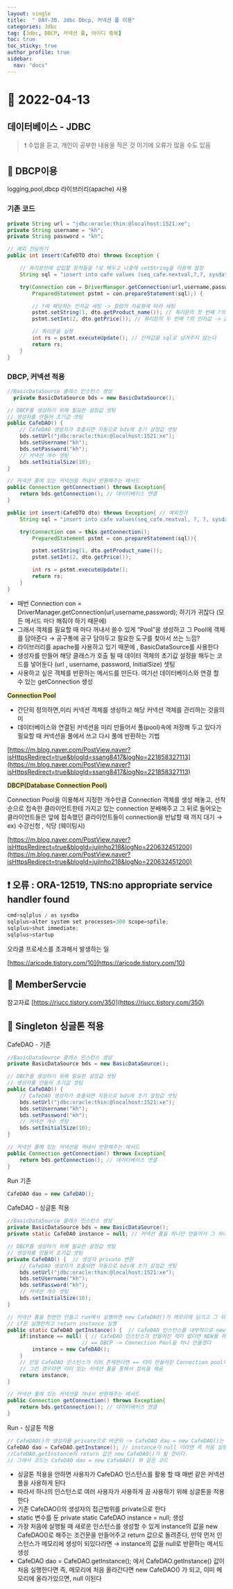 ```yaml
---
layout: single
title:  " DAY-30. Jdbc Dbcp, 커넥션 풀 이용"
categories: Jdbc
tag: [Jdbc, DBCP, 커넥션 풀, 아이디 중복]
toc: true
toc_sticky: true
author_profile: true
sidebar:
  nav: "docs"
---
```



# 🔐 2022-04-13

## 데이터베이스 - JDBC

<!--Quote-->

> ❗ 수업을 듣고, 개인이 공부한 내용을 적은 것 이기에 오류가 많을 수도 있음




## 🔔 DBCP이용

logging,pool,dbcp 라이브러리(apache) 사용

### 기존 코드

```java
private String url = "jdbc:oracle:thin:@localhost:1521:xe";
private String username = "kh";
private String password = "kh";

// 예외 전달하기
public int insert(CafeDTO dto) throws Exception {

	// 쿼리문안에 삽입할 문자들을 ?로 해두고 나중에 setString을 이용해 설정
	String sql = "insert into cafe values (seq_cafe.nextval,?,?, sysdate)";

	try(Connection con = DriverManager.getConnection(url,username,password);
		PreparedStatement pstmt = con.prepareStatement(sql);) {

		// ?에 해당하는 인자값 세팅 -> 컬럼의 자료형에 따라 세팅
		pstmt.setString(1, dto.getProduct_name()); // 쿼리문의 첫 번째 ?의 인자값 -> 1 -> 컬럼의 인덱스가 아님
		pstmt.setInt(2, dto.getPrice()); // 쿼리문의 두 번째 ?의 인자값 -> 2 -> 컬럼의 인덱스가 아님

		// 쿼리문을 실행
		int rs = pstmt.executeUpdate(); // 인자값을 sql로 넘겨주지 않는다
		return rs;
	}
}
```

### DBCP, 커넥션 적용

```java
//BasicDataSource 클래스 인스턴스 생성
  private BasicDataSource bds = new BasicDataSource();

// DBCP를 생성하기 위해 필요한 설정값 셋팅
// 생성자를 만들어 초기값 셋팅
public CafeDAO() {
	// CafeDAO 생성자가 호출되면 자동으로 bds에 초기 설정값 셋팅
	bds.setUrl("jdbc:oracle:thin:@localhost:1521:xe");
	bds.setUsername("kh");
	bds.setPassword("kh");
	// 커넥션 개수 셋팅
	bds.setInitialSize(10);
}

// 커넥션 풀에 있는 커넥션을 꺼내서 반환해주는 메서드
public Connection getConnection() throws Exception{
	return bds.getConnection(); // 데이터베이스 연결
}

public int insert(CafeDTO dto) throws Exception{ // 예외전가
	String sql = "insert into cafe values(seq_cafe.nextval, ?, ?, sysdate)";

	try(Connection con = this.getConnection();
		PreparedStatement pstmt = con.prepareStatement(sql)){

		pstmt.setString(1, dto.getProduct_name());
		pstmt.setInt(2, dto.getPrice());

		int rs = pstmt.executeUpdate();
		return rs;
	}
}

```

- 매번 Connection con = DriverManager.getConnection(url,username,password); 하기가 귀찮다 (모든 메서드 마다 해줘야 하기 때문에)
- 그래서 객체를 필요할 때 마다 꺼내서 쓸수 있게 “Pool”을 생성하고 그 Pool에 객체를 담아준다 → 공구통에 공구 담아두고 필요한 도구를 찾아서 쓰는 느낌?
- 라이브러리를 apache를 사용하고 있기 때문에 , BasicDataSource를 사용한다
- 생성자를 만들어 해당 클래스가 호출 될 때 데이터 객체의 초기값 설정을 해두는 코드를 넣어둔다 (url , username, password, InitialSize) 셋팅
- 사용하고 싶은 객체를 반환하는 메서드를 만든다. 여기선 데이터베이스와 연결 할 수 있는 getConnection 생성

**<span style="color: #2D3748; background-color:#fff5b1;">Connection Pool</span>**


- 간단히 정의하면,미리 커넥션 객체를 생성하고 해당 커넥션 객체를 관리하는 것을의미
- 데이터베이스와 연결된 커넥션을 미리 만들어서 풀(pool)속에 저장해 두고 있다가 필요할 때 커넥션을 풀에서 쓰고 다시 풀에 반환하는 기법

[https://m.blog.naver.com/PostView.naver?isHttpsRedirect=true&blogId=ssang8417&logNo=221858327113](https://m.blog.naver.com/PostView.naver?isHttpsRedirect=true&blogId=ssang8417&logNo=221858327113)

**<span style="color: #2D3748; background-color:#fff5b1;">DBCP(Database Connection Pool)</span>**

Connection Pool을 이용해서 지정한 개수만큼 Connection 객체를 생성 해놓고, 선착순으로 접속한 클라이언트한테 가지고 있는 connection 분배해주고 그 뒤로 들어오는 클라이언트들은 앞에 접속했던 클라이언트들이 connection을 반납할 때 까지 대기 → ex) 수강신청 , 식당 (웨이팅시)

 [https://m.blog.naver.com/PostView.naver?isHttpsRedirect=true&blogId=jujinho218&logNo=220632451200](https://m.blog.naver.com/PostView.naver?isHttpsRedirect=true&blogId=jujinho218&logNo=220632451200)

## ❗ 오류 : **ORA-12519, TNS:no appropriate service handler found**

```java
cmd>sqlplus / as sysdba
sqlplus>alter system set processes=300 scope=spfile;
sqlplus>shut immediate;
sqlplus>startup
```

오라클 프로세스를 초과해서 발생하는 일

[https://aricode.tistory.com/10](https://aricode.tistory.com/10)

## 🔔 MemberServcie
참고자료
[https://riucc.tistory.com/350](https://riucc.tistory.com/350)

## 🔔 Singleton 싱글톤 적용

CafeDAO - 기존

```java
//BasicDataSource 클래스 인스턴스 생성
private BasicDataSource bds = new BasicDataSource();

// DBCP를 생성하기 위해 필요한 설정값 셋팅
// 생성자를 만들어 초기값 셋팅
public CafeDAO() {
	// CafeDAO 생성자가 호출되면 자동으로 bds에 초기 설정값 셋팅
	bds.setUrl("jdbc:oracle:thin:@localhost:1521:xe");
	bds.setUsername("kh");
	bds.setPassword("kh");
	// 커넥션 개수 셋팅
	bds.setInitialSize(10);
}

// 커넥션 풀에 있는 커넥션을 꺼내서 반환해주는 메서드
public Connection getConnection() throws Exception{
	return bds.getConnection(); // 데이터베이스 연결
}
```

Run 기존

```java
CafeDAO dao = new CafeDAO();
```

CafeDAO - 싱글톤 적용

```java
//BasicDataSource 클래스 인스턴스 생성
private BasicDataSource bds = new BasicDataSource();
private static CafeDAO instance = null; // 커넥션 풀을 하나만 만들어서 그 하나로만 사용 가능하게

// DBCP를 생성하기 위해 필요한 설정값 셋팅
// 생성자를 만들어 초기값 셋팅
private CafeDAO() {  // 생성자 private 변환
	// CafeDAO 생성자가 호출되면 자동으로 bds에 초기 설정값 셋팅
	bds.setUrl("jdbc:oracle:thin:@localhost:1521:xe");
	bds.setUsername("kh");
	bds.setPassword("kh");
	// 커넥션 개수 셋팅
	bds.setInitialSize(10);
}

// 커넥션 풀을 한번만 만들고 run에서 실행하면 new CafeDAO()가 메모리에 담기고 그 뒤로는 null이 아니기에
// if문 실행안하고 return instance 실행
public static CafeDAO getInstance() {  // CafeDAO 인스턴스를 내부적으로 new 하고 반환하는 메서드
	if(instance == null) { // CafeDAO 인스턴스가 만들어진 적이 없다면 NEW를 하겠다
						// == DBCP -> Connection Pool을 하나 만들겠다
		instance = new CafeDAO();
	}
	// 만일 CafeDAO 인스턴스가 이미 존재한다면 == 이미 만들어진 Connection pool이 존재
	// 그런 경우라면 이미 있는 커넥션 풀을 통해서 접속을 제공
	return instance;
}

// 커넥션 풀에 있는 커넥션을 꺼내서 반환해주는 메서드
public Connection getConnection() throws Exception{
	return bds.getConnection(); // 데이터베이스 연결
}
```

Run - 싱글톤 적용

```java
// CafeDAO()의 생성자를 private으로 바꾼뒤 -> CafeDAO dao = new CafeDAO()는 사용불가
CafeDAO dao = CafeDAO.getInstance(); // instance가 null 이라면 즉 처음 실행했을때
//CafeDAO.getInstance의 return 값은 new CafeDAO()가 될 것이다.
// 그래서 코드는 CafeDAO dao = new CafeDAO() 와 같은 코드
```

- 싱글톤 적용을 안하면 사용자가 CafeDAO 인스턴스를 활용 할 때 매번 같은 커넥션 풀을 사용하게 된다
- 따라서 하나의 인스턴스로 여러 사용자가 사용하게 끔 사용하기 위해 싱글톤을 적용한다
- 기존 CafeDAO()의 생성자의 접근범위를 private으로 한다
- static 변수를 둔  private static CafeDAO instance = null; 생성
- 가장 처음에 실행될 때 새로운 인스턴스를 생성할 수 있게  instance의 값을 new CafeDAO()로 해주는 조건문을 만들어주고 return 값으로 돌려준다, 만약 먼저 인스턴스가 메모리에 생성이 되있다라면 → instance의 값을 null로 반환하는 메서드 생성
- CafeDAO dao = CafeDAO.getInstance(); 에서 CafeDAO.getInstance() 값이 처음 실행한다면 즉, 메모리에 처음 올라간다면 new CafeDAO() 가 되고, 이미 메모리에 올라가있으면, null 이된다



